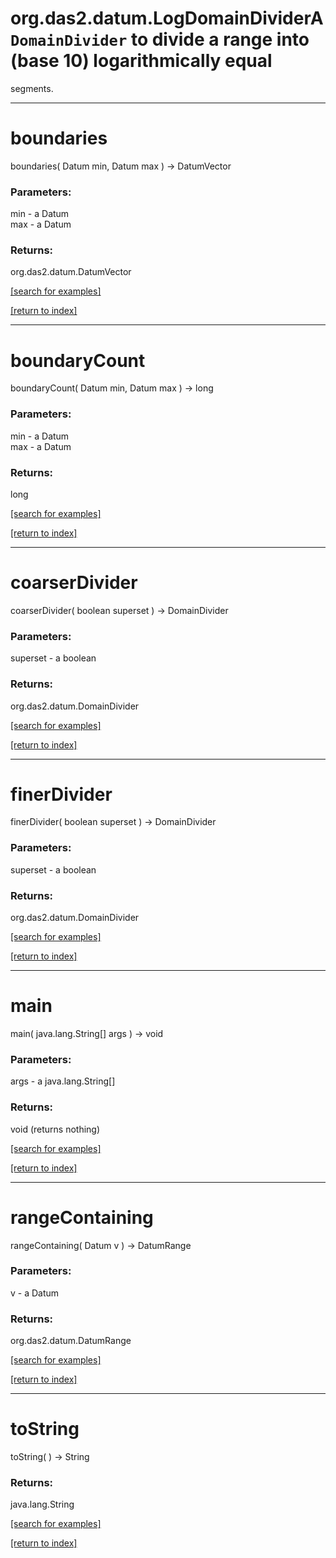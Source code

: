 # org.das2.datum.LogDomainDividerA <code>DomainDivider</code> to divide a range into (base 10) logarithmically equal
 segments.
***
<a name="boundaries"></a>
# boundaries
boundaries( Datum min, Datum max ) &rarr; DatumVector



### Parameters:
min - a Datum
<br>max - a Datum

### Returns:
org.das2.datum.DatumVector


<a href="https://github.com/autoplot/dev/search?q=boundaries&unscoped_q=boundaries">[search for examples]</a>

<a href="https://github.com/autoplot/documentation/blob/master/javadoc/index-all.md">[return to index]</a>

***
<a name="boundaryCount"></a>
# boundaryCount
boundaryCount( Datum min, Datum max ) &rarr; long



### Parameters:
min - a Datum
<br>max - a Datum

### Returns:
long


<a href="https://github.com/autoplot/dev/search?q=boundaryCount&unscoped_q=boundaryCount">[search for examples]</a>

<a href="https://github.com/autoplot/documentation/blob/master/javadoc/index-all.md">[return to index]</a>

***
<a name="coarserDivider"></a>
# coarserDivider
coarserDivider( boolean superset ) &rarr; DomainDivider



### Parameters:
superset - a boolean

### Returns:
org.das2.datum.DomainDivider


<a href="https://github.com/autoplot/dev/search?q=coarserDivider&unscoped_q=coarserDivider">[search for examples]</a>

<a href="https://github.com/autoplot/documentation/blob/master/javadoc/index-all.md">[return to index]</a>

***
<a name="finerDivider"></a>
# finerDivider
finerDivider( boolean superset ) &rarr; DomainDivider



### Parameters:
superset - a boolean

### Returns:
org.das2.datum.DomainDivider


<a href="https://github.com/autoplot/dev/search?q=finerDivider&unscoped_q=finerDivider">[search for examples]</a>

<a href="https://github.com/autoplot/documentation/blob/master/javadoc/index-all.md">[return to index]</a>

***
<a name="main"></a>
# main
main( java.lang.String[] args ) &rarr; void



### Parameters:
args - a java.lang.String[]

### Returns:
void (returns nothing)


<a href="https://github.com/autoplot/dev/search?q=main&unscoped_q=main">[search for examples]</a>

<a href="https://github.com/autoplot/documentation/blob/master/javadoc/index-all.md">[return to index]</a>

***
<a name="rangeContaining"></a>
# rangeContaining
rangeContaining( Datum v ) &rarr; DatumRange



### Parameters:
v - a Datum

### Returns:
org.das2.datum.DatumRange


<a href="https://github.com/autoplot/dev/search?q=rangeContaining&unscoped_q=rangeContaining">[search for examples]</a>

<a href="https://github.com/autoplot/documentation/blob/master/javadoc/index-all.md">[return to index]</a>

***
<a name="toString"></a>
# toString
toString(  ) &rarr; String



### Returns:
java.lang.String


<a href="https://github.com/autoplot/dev/search?q=toString&unscoped_q=toString">[search for examples]</a>

<a href="https://github.com/autoplot/documentation/blob/master/javadoc/index-all.md">[return to index]</a>

